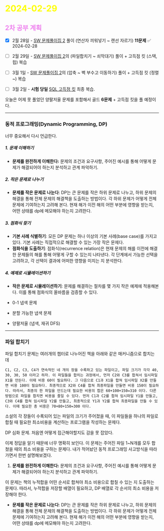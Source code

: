 # <span style="color:yellow">2024-02-29</span>

##  <span style="color:violet">2차 공부 계획</span>
- [x] 2월 28일 - [SW 문제풀이집 2](https://www.acmicpc.net/workbook/view/18254) 풀이 (연산자 끼워넣기 ~ 랜선 자르기) **11문제** ✅ 2024-02-28
- [ ] 2월 29일 - [SW 문제풀이집 2](https://www.acmicpc.net/workbook/view/18254)의 (파일합치기 ~ 쇠막대기) 풀이 + 고득점 킷 (스택, 힙) 복습
- [ ] 3월 1일 - [SW 문제풀이집 2](https://www.acmicpc.net/workbook/view/18254)의 (압축 ~ 벽 부수고 이동하기) 풀이 + 고득점 킷 (정렬~) 복습
- [ ] 3월 2일 - **시험 당일** [SQL 고득점 킷](https://school.programmers.co.kr/learn/challenges?tab=sql_practice_kit) 최종 복습.


오늘은 어제 못 풀었던 양팔저울 문제를 포함해서 골드 **6문제** + 고득점 킷을 풀 예정이다.



- - -


### 동적 프로그래밍(Dynamic Programming, DP)
너무 중요해서 다시 언급한다.

##### 1. 문제 이해하기
- **문제를 완전하게 이해한다:** 문제의 조건과 요구사항, 주어진 예시를 통해 어떻게 문제가 해결되어야 하는지 분석하고 관계 파악하기.

##### 2. 작은 문제로 나누기
- **문제를 작은 문제로 나눈다**: DP는 큰 문제를 작은 하위 문제로 나누고, 하위 문제의 해결을 통해 전체 문제의 해결책을 도출하는 방법이다. 각 하위 문제가 어떻게 전체 문제에 기여하는지 고려해 본다. 현재 해가 이전 해의 어떤 부분에 영향을 받는지, 어떤 상태를 dp에 메모해야 하는지 고려한다.

##### 3. 점화식 찾기
- **기본 사례 식별하기**: 모든 DP 문제는 하나 이상의 기본 사례(base case)를 가지고 있다. 기본 사례는 직접적으로 해결할 수 있는 가장 작은 문제다.
- **점화식을 도출하기**: 점화식(recurrence relation)은 현재 문제의 해를 이전에 해결한 문제들의 해를 통해 어떻게 구할 수 있는지 나타낸다. 각 단계에서 가능한 선택을 고려하고, 각 선택이 결과에 어떠한 영향을 미치는 지 분석한다.

##### 4. 예제로 시뮬레이션하기
- **작은 문제로 시뮬레이션하기**: 문제를 해결하는 절차를 몇 가지 작은 예제에 적용해본다. 이를 통해 점화식의 올바름을 검증할 수 있다.

- 0-1 냅색 문제
- 분할 가능한 냅색 문제
- 양팔저울 (냅색, 재귀 DFS)


- - -

### 파일 합치기
파일 합치기 문제는 여러개의 챕터로 나누어진 책을 아래와 같은 매커니즘으로 합치는 데
```
C1, C2, C3, C4가 연속적인 네 개의 장을 수록하고 있는 파일이고, 파일 크기가 각각 40, 30, 30, 50 이라고 하자. 이 파일들을 합치는 과정에서, 먼저 C2와 C3를 합쳐서 임시파일 X1을 만든다. 이때 비용 60이 필요하다. 그 다음으로 C1과 X1을 합쳐 임시파일 X2를 만들면 비용 100이 필요하다. 최종적으로 X2와 C4를 합쳐 최종파일을 만들면 비용 150이 필요하다. 따라서, 최종의 한 파일을 만드는데 필요한 비용의 합은 60+100+150=310 이다. 다른 방법으로 파일을 합치면 비용을 줄일 수 있다. 먼저 C1과 C2를 합쳐 임시파일 Y1을 만들고, C3와 C4를 합쳐 임시파일 Y2를 만들고, 최종적으로 Y1과 Y2를 합쳐 최종파일을 만들 수 있다. 이때 필요한 총 비용은 70+80+150=300 이다.
```
소설의 각 장들이 수록되어 있는 파일의 크기가 주어졌을 때, 이 파일들을 하나의 파일로 합칠 때 필요한 최소비용을 계산하는 프로그램을 작성하는 문제다.

DP 심화 문제.
처음엔 어떻게 접근해야할지도 감을 못 잡았다.

이제 정답을 알기 때문에 너무 명확히 보인다. 이 문제는 주어진 파일 1~N개를 모두 합쳤을 때의 최소 비용을 구하는 문제다. 내가 적어놨던 동적 프로그래밍 사고방식을 따라가면서 한번 설명해보겠다.

1. **문제를 완전하게 이해한다:** 문제의 조건과 요구사항, 주어진 예시를 통해 어떻게 문제가 해결되어야 하는지 분석하고 관계 파악하기.
 
이 문제는 책의 누적합을 어떤 순서로 합쳐야 최소 비용으로 합칠 수 있는 지 도출하는 문제다. 따라서, 누적합을 저장할 배열이 필요하고, DP 배열로 각 순서의 최소 비용을 저장해야 한다.

- **문제를 작은 문제로 나눈다**: DP는 큰 문제를 작은 하위 문제로 나누고, 하위 문제의 해결을 통해 전체 문제의 해결책을 도출하는 방법이다. 각 하위 문제가 어떻게 전체 문제에 기여하는지 고려해 본다. 현재 해가 이전 해의 어떤 부분에 영향을 받는지, 어떤 상태를 dp에 메모해야 하는지 고려한다.

